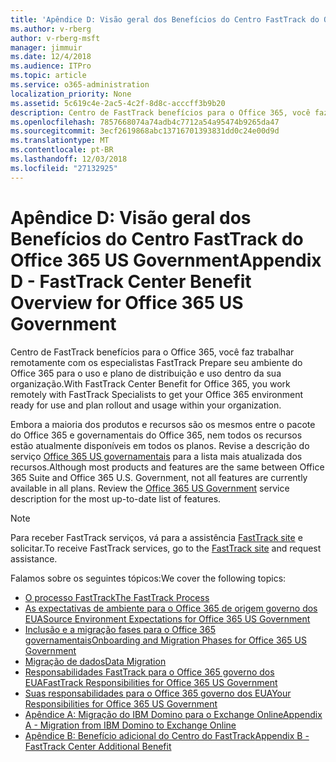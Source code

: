 ```yaml
---
title: 'Apêndice D: Visão geral dos Benefícios do Centro FastTrack do Office 365 US Government'
ms.author: v-rberg
author: v-rberg-msft
manager: jimmuir
ms.date: 12/4/2018
ms.audience: ITPro
ms.topic: article
ms.service: o365-administration
localization_priority: None
ms.assetid: 5c619c4e-2ac5-4c2f-8d8c-acccff3b9b20
description: Centro de FastTrack benefícios para o Office 365, você faz trabalhar remotamente com os especialistas FastTrack Prepare seu ambiente do Office 365 para o uso e plano de distribuição e uso dentro da sua organização.
ms.openlocfilehash: 7857668074a74adb4c7712a54a95474b9265da47
ms.sourcegitcommit: 3ecf2619868abc13716701393831dd0c24e00d9d
ms.translationtype: MT
ms.contentlocale: pt-BR
ms.lasthandoff: 12/03/2018
ms.locfileid: "27132925"
---
```

# <a name="appendix-d---fasttrack-center-benefit-overview-for-office-365-us-government"></a><span data-ttu-id="2d26b-103">Apêndice D: Visão geral dos Benefícios do Centro FastTrack do Office 365 US Government</span><span class="sxs-lookup"><span data-stu-id="2d26b-103">Appendix D - FastTrack Center Benefit Overview for Office 365 US Government</span></span>

<span data-ttu-id="2d26b-104">Centro de FastTrack benefícios para o Office 365, você faz trabalhar remotamente com os especialistas FastTrack Prepare seu ambiente do Office 365 para o uso e plano de distribuição e uso dentro da sua organização.</span><span class="sxs-lookup"><span data-stu-id="2d26b-104">With FastTrack Center Benefit for Office 365, you work remotely with FastTrack Specialists to get your Office 365 environment ready for use and plan rollout and usage within your organization.</span></span> 
  
<span data-ttu-id="2d26b-p101">Embora a maioria dos produtos e recursos são os mesmos entre o pacote do Office 365 e governamentais do Office 365, nem todos os recursos estão atualmente disponíveis em todos os planos. Revise a descrição do serviço [Office 365 US governamentais](https://aka.ms/aboutgovcloud) para a lista mais atualizada dos recursos.</span><span class="sxs-lookup"><span data-stu-id="2d26b-p101">Although most products and features are the same between Office 365 Suite and Office 365 U.S. Government, not all features are currently available in all plans. Review the [Office 365 US Government](https://aka.ms/aboutgovcloud) service description for the most up-to-date list of features.</span></span>

> [!NOTE]
> <span data-ttu-id="2d26b-107">Para receber FastTrack serviços, vá para a assistência [FastTrack site](https://go.microsoft.com/fwlink/?linkid=780698) e solicitar.</span><span class="sxs-lookup"><span data-stu-id="2d26b-107">To receive FastTrack services, go to the [FastTrack site](https://go.microsoft.com/fwlink/?linkid=780698) and request assistance.</span></span>  

<span data-ttu-id="2d26b-108">Falamos sobre os seguintes tópicos:</span><span class="sxs-lookup"><span data-stu-id="2d26b-108">We cover the following topics:</span></span>
- [<span data-ttu-id="2d26b-109">O processo FastTrack</span><span class="sxs-lookup"><span data-stu-id="2d26b-109">The FastTrack Process</span></span>](O365-fasttrack-process.md) 
- [<span data-ttu-id="2d26b-110">As expectativas de ambiente para o Office 365 de origem governo dos EUA</span><span class="sxs-lookup"><span data-stu-id="2d26b-110">Source Environment Expectations for Office 365 US Government</span></span>](US-Gov-appendix-source-environment-expectations.md)   
- [<span data-ttu-id="2d26b-111">Inclusão e a migração fases para o Office 365 governamentais</span><span class="sxs-lookup"><span data-stu-id="2d26b-111">Onboarding and Migration Phases for Office 365 US Government</span></span>](US-Gov-appendix-onboarding-and-migration.md)
- [<span data-ttu-id="2d26b-112">Migração de dados</span><span class="sxs-lookup"><span data-stu-id="2d26b-112">Data Migration</span></span>](O365-data-migration.md)    
- [<span data-ttu-id="2d26b-113">Responsabilidades FastTrack para o Office 365 governo dos EUA</span><span class="sxs-lookup"><span data-stu-id="2d26b-113">FastTrack Responsibilities for Office 365 US Government</span></span>](US-Gov-appendix-fasttrack-responsibilities.md)   
- [<span data-ttu-id="2d26b-114">Suas responsabilidades para o Office 365 governo dos EUA</span><span class="sxs-lookup"><span data-stu-id="2d26b-114">Your Responsibilities for Office 365 US Government</span></span>](US-Gov-appendix-your-responsibilities.md) 
- [<span data-ttu-id="2d26b-115">Apêndice A: Migração do IBM Domino para o Exchange Online</span><span class="sxs-lookup"><span data-stu-id="2d26b-115">Appendix A - Migration from IBM Domino to Exchange Online</span></span>](O365-from-ibm-domino-to-exchange-online.md)   
- [<span data-ttu-id="2d26b-116">Apêndice B: Benefício adicional do Centro do FastTrack</span><span class="sxs-lookup"><span data-stu-id="2d26b-116">Appendix B - FastTrack Center Additional Benefit</span></span>](O365-fasttrack-additional-benefits.md)


